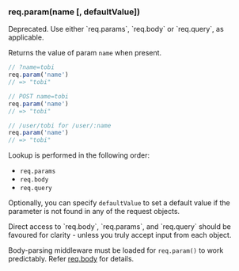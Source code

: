 <!---
 Copyright (c) 2016 StrongLoop, IBM, and Express Contributors
 License: MIT
-->

<h3 id='req.param'>req.param(name [, defaultValue])</h3>

<div class="doc-box doc-warn" markdown="1">
Deprecated. Use either `req.params`, `req.body` or `req.query`, as applicable.
</div>

Returns the value of param `name` when present.

~~~js
// ?name=tobi
req.param('name')
// => "tobi"

// POST name=tobi
req.param('name')
// => "tobi"

// /user/tobi for /user/:name
req.param('name')
// => "tobi"
~~~

Lookup is performed in the following order:

* `req.params`
* `req.body`
* `req.query`

Optionally, you can specify `defaultValue` to set a default value if the parameter is not found in any of the request objects.

<div class="doc-box doc-warn" markdown="1">
Direct access to `req.body`, `req.params`, and `req.query` should be favoured for clarity - unless you truly accept input from each object.

Body-parsing middleware must be loaded for `req.param()` to work predictably. Refer [req.body](#req.body) for details.
</div>
